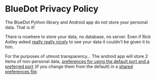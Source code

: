 # BlueDot Privacy Policy

The BlueDot Python library and Android app do not store your personal data. That is it!

There is nowhere to store your data, no database, no server. Even if Rick Astley asked [really really nicely](https://www.youtube.com/watch?v=dQw4w9WgXcQ) to see your data it couldn't be given it to him.

For the purposes of utmost transparency...  The android app will store 2 items of non-personal data, [preferences for using the default port and a preferred port](https://github.com/martinohanlon/BlueDot/blob/master/clients/android/app/src/main/java/com/stuffaboutcode/bluedot/SettingsActivity.java) (if you change them from the default) in a [shared preferences file](https://developer.android.com/training/data-storage/shared-preferences).
